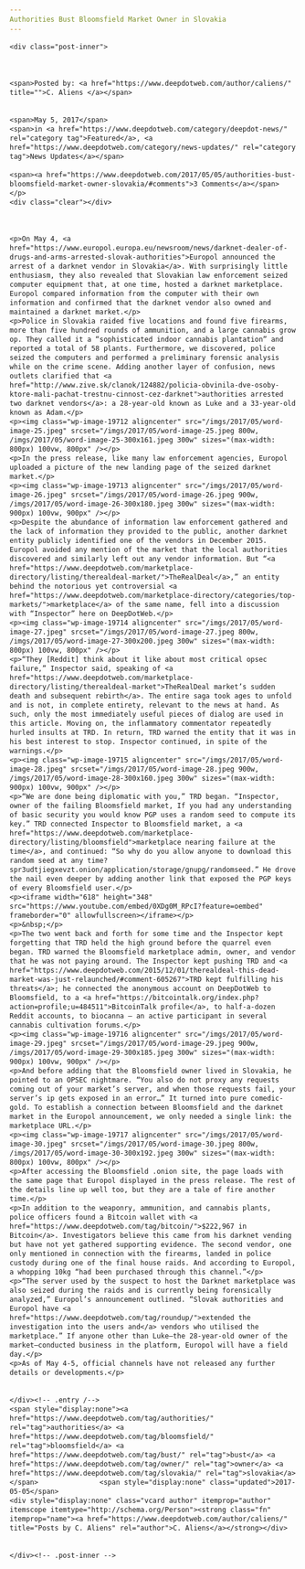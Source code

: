 ```yaml
---
Authorities Bust Bloomsfield Market Owner in Slovakia
---
```

<article class="post-listing post-19711 post type-post status-publish format-standard has-post-thumbnail hentry  tag-authorities tag-bloomsfield tag-bust tag-owner tag-slovakia">
    
    <div class="post-inner">
    
    
        
    <span>Posted by: <a href="https://www.deepdotweb.com/author/caliens/" title="">C. Aliens </a></span>
    
    
    <span>May 5, 2017</span>
    <span>in <a href="https://www.deepdotweb.com/category/deepdot-news/" rel="category tag">Featured</a>, <a href="https://www.deepdotweb.com/category/news-updates/" rel="category tag">News Updates</a></span>
    
    <span><a href="https://www.deepdotweb.com/2017/05/05/authorities-bust-bloomsfield-market-owner-slovakia/#comments">3 Comments</a></span>
    </p>
    <div class="clear"></div>
    
    
    
    <p>On May 4, <a href="https://www.europol.europa.eu/newsroom/news/darknet-dealer-of-drugs-and-arms-arrested-slovak-authorities">Europol announced the arrest of a darknet vendor in Slovakia</a>. With surprisingly little enthusiasm, they also revealed that Slovakian law enforcement seized computer equipment that, at one time, hosted a darknet marketplace. Europol compared information from the computer with their own information and confirmed that the darknet vendor also owned and maintained a darknet market.</p>
    <p>Police in Slovakia raided five locations and found five firearms, more than five hundred rounds of ammunition, and a large cannabis grow op. They called it a “sophisticated indoor cannabis plantation” and reported a total of 58 plants. Furthermore​, we discovered, police seized the computers and performed a preliminary forensic analysis while on the crime scene. Adding another layer of confusion, news outlets clarified that <a href="http://www.zive.sk/clanok/124882/policia-obvinila-dve-osoby-ktore-mali-pachat-trestnu-cinnost-cez-darknet">authorities arrested two darknet vendors</a>: a 28-year-old known as Luke and a 33-year-old known as Adam.</p>
    <p><img class="wp-image-19712 aligncenter" src="/imgs/2017/05/word-image-25.jpeg" srcset="/imgs/2017/05/word-image-25.jpeg 800w, /imgs/2017/05/word-image-25-300x161.jpeg 300w" sizes="(max-width: 800px) 100vw, 800px" /></p>
    <p>In the press release, like many law enforcement agencies, Europol uploaded a picture of the new landing page of the seized darknet market.</p>
    <p><img class="wp-image-19713 aligncenter" src="/imgs/2017/05/word-image-26.jpeg" srcset="/imgs/2017/05/word-image-26.jpeg 900w, /imgs/2017/05/word-image-26-300x180.jpeg 300w" sizes="(max-width: 900px) 100vw, 900px" /></p>
    <p>Despite the abundance of information law enforcement gathered and the lack of information they provided to the public, another darknet entity publicly identified one of the vendors in December 2015. Europol avoided any mention of the market that the local authorities discovered and similarly left out any vendor information. But “<a href="https://www.deepdotweb.com/marketplace-directory/listing/therealdeal-market/">TheRealDeal</a>,” an entity behind the notorious yet controversial <a href="https://www.deepdotweb.com/marketplace-directory/categories/top-markets/">marketplace</a> of the same name, fell into a discussion with “Inspector” here on DeepDotWeb.</p>
    <p><img class="wp-image-19714 aligncenter" src="/imgs/2017/05/word-image-27.jpeg" srcset="/imgs/2017/05/word-image-27.jpeg 800w, /imgs/2017/05/word-image-27-300x200.jpeg 300w" sizes="(max-width: 800px) 100vw, 800px" /></p>
    <p>“They [Reddit] think about it like about most critical opsec failure,” Inspector said, speaking of <a href="https://www.deepdotweb.com/marketplace-directory/listing/therealdeal-market">TheRealDeal market’s sudden death and subsequent rebirth</a>. The entire saga took ages to unfold and is not, in complete entirety, relevant to the news at hand. As such, only the most immediately useful pieces of dialog are used in this article. Moving on, the inflammatory commentator repeatedly hurled insults at TRD. In return, TRD warned the entity that it was in his best interest to stop. Inspector continued, in spite of the warnings.</p>
    <p><img class="wp-image-19715 aligncenter" src="/imgs/2017/05/word-image-28.jpeg" srcset="/imgs/2017/05/word-image-28.jpeg 900w, /imgs/2017/05/word-image-28-300x160.jpeg 300w" sizes="(max-width: 900px) 100vw, 900px" /></p>
    <p>“We are done being diplomatic with you,” TRD began. “Inspector, owner of the failing Bloomsfield market, If you had any understanding of basic security you would know PGP uses a random seed to compute its key.” TRD connected Inspector to Bloomsfield market, a <a href="https://www.deepdotweb.com/marketplace-directory/listing/bloomsfield">marketplace nearing failure at the time</a>, and continued: “So why do you allow anyone to download this random seed at any time? spr3udtjiegxevzt.onion/application/storage/gnupg/randomseed.” He drove the nail even deeper by adding another link that exposed the PGP keys of every Bloomsfield user.</p>
    <p><iframe width="618" height="348" src="https://www.youtube.com/embed/0XDg0M_RPcI?feature=oembed" frameborder="0" allowfullscreen></iframe></p>
    <p>&nbsp;</p>
    <p>The two went back and forth for some time and the Inspector kept forgetting that TRD held the high ground before the quarrel even began. TRD warned the Bloomsfield marketplace admin, owner, and vendor that he was not paying around. The Inspector kept pushing TRD and <a href="https://www.deepdotweb.com/2015/12/01/therealdeal-this-dead-market-was-just-relaunched/#comment-605267">TRD kept fulfilling his threats</a>; he connected the anonymous account on DeepDotWeb to Bloomsfield, to a <a href="https://bitcointalk.org/index.php?action=profile;u=484511">BitcoinTalk profile</a>, to half-a-dozen Reddit accounts, to biocanna – an active participant in several cannabis cultivation forums.</p>
    <p><img class="wp-image-19716 aligncenter" src="/imgs/2017/05/word-image-29.jpeg" srcset="/imgs/2017/05/word-image-29.jpeg 900w, /imgs/2017/05/word-image-29-300x185.jpeg 300w" sizes="(max-width: 900px) 100vw, 900px" /></p>
    <p>And before adding that the Bloomsfield owner lived in Slovakia, he pointed to an OPSEC nightmare. “You also do not proxy any requests coming out of your market’s server, and when those requests fail, your server’s ip gets exposed in an error…” It turned into pure comedic-gold. To establish a connection between Bloomsfield and the darknet market in the Europol announcement, we only needed a single link: the marketplace URL.</p>
    <p><img class="wp-image-19717 aligncenter" src="/imgs/2017/05/word-image-30.jpeg" srcset="/imgs/2017/05/word-image-30.jpeg 800w, /imgs/2017/05/word-image-30-300x192.jpeg 300w" sizes="(max-width: 800px) 100vw, 800px" /></p>
    <p>After accessing the Bloomsfield .onion site, the page loads with the same page that Europol displayed in the press release. The rest of the details line up well too, but they are a tale of fire another time.</p>
    <p>In addition to the weaponry, ammunition, and cannabis plants, police officers found a Bitcoin wallet with <a href="https://www.deepdotweb.com/tag/bitcoin/">$222,967 in Bitcoin</a>. Investigators believe this came from his darknet vending but have not yet gathered supporting evidence. The second vendor, one only mentioned in connection with the firearms, landed in police custody during one of the final house raids. And according to Europol, a whopping 10kg “had been purchased through this channel.”​</p>
    <p>“The server used by the suspect to host the Darknet marketplace was also seized during the raids and is currently being forensically analyzed,” Europol’s announcement outlined. “Slovak authorities and Europol have <a href="https://www.deepdotweb.com/tag/roundup/">extended the investigation into the users and</a> vendors who utilised the marketplace.” If anyone other than Luke—the 28-year-old owner of the market—conducted business in the platform, Europol will have a field day.</p>
    <p>As of May 4-5, official channels have not released any further details or developments.</p>
    
    
    </div><!-- .entry /-->
    <span style="display:none"><a href="https://www.deepdotweb.com/tag/authorities/" rel="tag">authorities</a> <a href="https://www.deepdotweb.com/tag/bloomsfield/" rel="tag">bloomsfield</a> <a href="https://www.deepdotweb.com/tag/bust/" rel="tag">bust</a> <a href="https://www.deepdotweb.com/tag/owner/" rel="tag">owner</a> <a href="https://www.deepdotweb.com/tag/slovakia/" rel="tag">slovakia</a></span>				<span style="display:none" class="updated">2017-05-05</span>
    <div style="display:none" class="vcard author" itemprop="author" itemscope itemtype="http://schema.org/Person"><strong class="fn" itemprop="name"><a href="https://www.deepdotweb.com/author/caliens/" title="Posts by C. Aliens" rel="author">C. Aliens</a></strong></div>
    
    
    </div><!-- .post-inner -->
</article><!-- .post-listing -->

